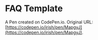 # FAQ Template

A Pen created on CodePen.io. Original URL: [https://codepen.io/irish/pen/MapgyJ](https://codepen.io/irish/pen/MapgyJ).

